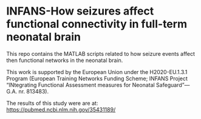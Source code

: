 # INFANS-How seizures affect functional connectivity in full-term neonatal brain
This repo contains the MATLAB scripts related to how seizure events affect then functional networks in the neonatal brain.

This work is supported by the European Union under the H2020-EU.1.3.1 Program (European Training Networks Funding Scheme; INFANS Project “INtegrating Functional Assessment measures for Neonatal Safeguard”—G.A. nr. 813483).

The results of this study were are at:
https://pubmed.ncbi.nlm.nih.gov/35431189/
